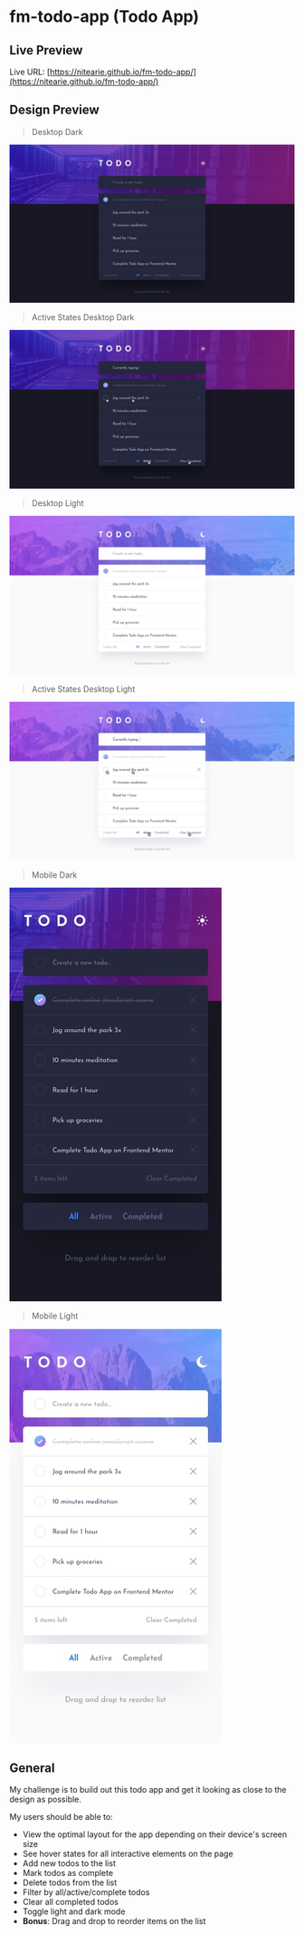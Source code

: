 # fm-todo-app (Todo App)

## Live Preview

Live URL: [https://nitearie.github.io/fm-todo-app/](https://nitearie.github.io/fm-todo-app/)

## Design Preview

> Desktop Dark

![Desktop Dark Design](./design/desktop-design-dark.jpg)

> Active States Desktop Dark

![Desktop Active State Dark](./design/active-states-dark.jpg)

> Desktop Light

![Desktop Light Design](./design/desktop-design-light.jpg)

> Active States Desktop Light

![Desktop Active State Light](./design/active-states-light.jpg)

> Mobile Dark

![Mobile Dark Design](./design/mobile-design-dark.jpg)

> Mobile Light

![Mobile Light Design](./design/mobile-design-light.jpg)

## General

My challenge is to build out this todo app and get it looking as close to the design as possible.

My users should be able to:

- View the optimal layout for the app depending on their device's screen size
- See hover states for all interactive elements on the page
- Add new todos to the list
- Mark todos as complete
- Delete todos from the list
- Filter by all/active/complete todos
- Clear all completed todos
- Toggle light and dark mode
- **Bonus**: Drag and drop to reorder items on the list